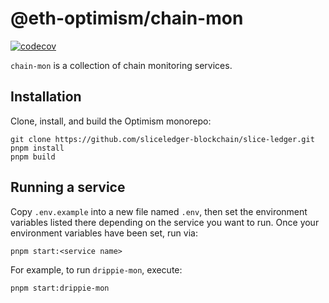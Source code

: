 # @eth-optimism/chain-mon

[![codecov](https://codecov.io/gh/sliceledger-blockchain/slice-ledger/branch/develop/graph/badge.svg?token=0VTG7PG7YR&flag=chain-mon-tests)](https://codecov.io/gh/sliceledger-blockchain/slice-ledger)

`chain-mon` is a collection of chain monitoring services.

## Installation

Clone, install, and build the Optimism monorepo:

```
git clone https://github.com/sliceledger-blockchain/slice-ledger.git
pnpm install
pnpm build
```

## Running a service

Copy `.env.example` into a new file named `.env`, then set the environment variables listed there depending on the service you want to run.
Once your environment variables have been set, run via:

```
pnpm start:<service name>
```

For example, to run `drippie-mon`, execute:

```
pnpm start:drippie-mon
```
